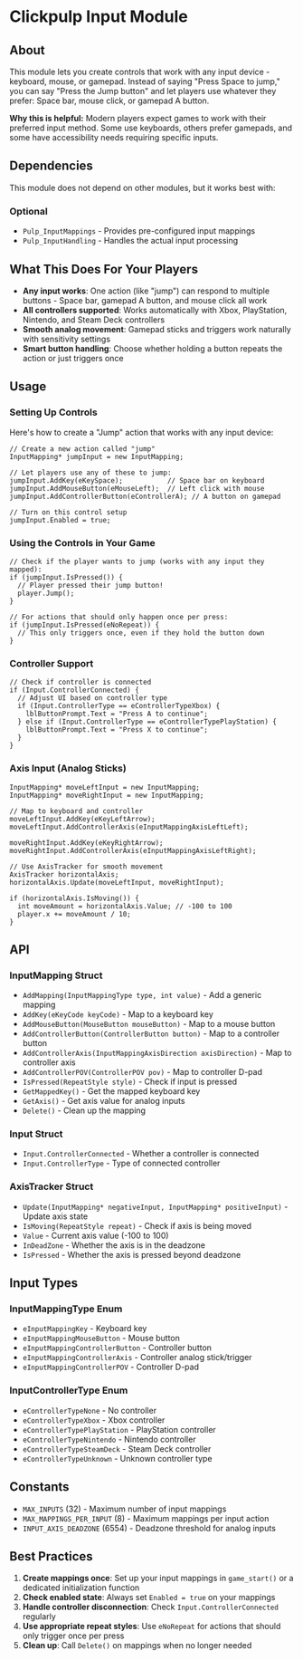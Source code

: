 # Clickpulp Input Module

## About

This module lets you create controls that work with any input device - keyboard, mouse, or gamepad. Instead of saying "Press Space to jump," you can say "Press the Jump button" and let players use whatever they prefer: Space bar, mouse click, or gamepad A button.

**Why this is helpful:** Modern players expect games to work with their preferred input method. Some use keyboards, others prefer gamepads, and some have accessibility needs requiring specific inputs.

## Dependencies

This module does not depend on other modules, but it works best with:

### Optional

* `Pulp_InputMappings` - Provides pre-configured input mappings
* `Pulp_InputHandling` - Handles the actual input processing

## What This Does For Your Players

* **Any input works**: One action (like "jump") can respond to multiple buttons - Space bar, gamepad A button, and mouse click all work
* **All controllers supported**: Works automatically with Xbox, PlayStation, Nintendo, and Steam Deck controllers
* **Smooth analog movement**: Gamepad sticks and triggers work naturally with sensitivity settings
* **Smart button handling**: Choose whether holding a button repeats the action or just triggers once

## Usage

### Setting Up Controls

Here's how to create a "Jump" action that works with any input device:

```agscript
// Create a new action called "jump"
InputMapping* jumpInput = new InputMapping;

// Let players use any of these to jump:
jumpInput.AddKey(eKeySpace);           // Space bar on keyboard
jumpInput.AddMouseButton(eMouseLeft);  // Left click with mouse
jumpInput.AddControllerButton(eControllerA); // A button on gamepad

// Turn on this control setup
jumpInput.Enabled = true;
```

### Using the Controls in Your Game

```agscript
// Check if the player wants to jump (works with any input they mapped):
if (jumpInput.IsPressed()) {
  // Player pressed their jump button!
  player.Jump();
}

// For actions that should only happen once per press:
if (jumpInput.IsPressed(eNoRepeat)) {
  // This only triggers once, even if they hold the button down
}
```

### Controller Support

```agscript
// Check if controller is connected
if (Input.ControllerConnected) {
  // Adjust UI based on controller type
  if (Input.ControllerType == eControllerTypeXbox) {
    lblButtonPrompt.Text = "Press A to continue";
  } else if (Input.ControllerType == eControllerTypePlayStation) {
    lblButtonPrompt.Text = "Press X to continue";
  }
}
```

### Axis Input (Analog Sticks)

```agscript
InputMapping* moveLeftInput = new InputMapping;
InputMapping* moveRightInput = new InputMapping;

// Map to keyboard and controller
moveLeftInput.AddKey(eKeyLeftArrow);
moveLeftInput.AddControllerAxis(eInputMappingAxisLeftLeft);

moveRightInput.AddKey(eKeyRightArrow);  
moveRightInput.AddControllerAxis(eInputMappingAxisLeftRight);

// Use AxisTracker for smooth movement
AxisTracker horizontalAxis;
horizontalAxis.Update(moveLeftInput, moveRightInput);

if (horizontalAxis.IsMoving()) {
  int moveAmount = horizontalAxis.Value; // -100 to 100
  player.x += moveAmount / 10;
}
```

## API

### InputMapping Struct

* `AddMapping(InputMappingType type, int value)` - Add a generic mapping
* `AddKey(eKeyCode keyCode)` - Map to a keyboard key
* `AddMouseButton(MouseButton mouseButton)` - Map to a mouse button
* `AddControllerButton(ControllerButton button)` - Map to a controller button
* `AddControllerAxis(InputMappingAxisDirection axisDirection)` - Map to controller axis
* `AddControllerPOV(ControllerPOV pov)` - Map to controller D-pad
* `IsPressed(RepeatStyle style)` - Check if input is pressed
* `GetMappedKey()` - Get the mapped keyboard key
* `GetAxis()` - Get axis value for analog inputs
* `Delete()` - Clean up the mapping

### Input Struct

* `Input.ControllerConnected` - Whether a controller is connected
* `Input.ControllerType` - Type of connected controller

### AxisTracker Struct

* `Update(InputMapping* negativeInput, InputMapping* positiveInput)` - Update axis state
* `IsMoving(RepeatStyle repeat)` - Check if axis is being moved
* `Value` - Current axis value (-100 to 100)
* `InDeadZone` - Whether the axis is in the deadzone
* `IsPressed` - Whether the axis is pressed beyond deadzone

## Input Types

### InputMappingType Enum

* `eInputMappingKey` - Keyboard key
* `eInputMappingMouseButton` - Mouse button
* `eInputMappingControllerButton` - Controller button
* `eInputMappingControllerAxis` - Controller analog stick/trigger
* `eInputMappingControllerPOV` - Controller D-pad

### InputControllerType Enum

* `eControllerTypeNone` - No controller
* `eControllerTypeXbox` - Xbox controller
* `eControllerTypePlayStation` - PlayStation controller
* `eControllerTypeNintendo` - Nintendo controller
* `eControllerTypeSteamDeck` - Steam Deck controller
* `eControllerTypeUnknown` - Unknown controller type

## Constants

* `MAX_INPUTS` (32) - Maximum number of input mappings
* `MAX_MAPPINGS_PER_INPUT` (8) - Maximum mappings per input action  
* `INPUT_AXIS_DEADZONE` (6554) - Deadzone threshold for analog inputs

## Best Practices

1. **Create mappings once**: Set up your input mappings in `game_start()` or a dedicated initialization function
2. **Check enabled state**: Always set `Enabled = true` on your mappings
3. **Handle controller disconnection**: Check `Input.ControllerConnected` regularly
4. **Use appropriate repeat styles**: Use `eNoRepeat` for actions that should only trigger once per press
5. **Clean up**: Call `Delete()` on mappings when no longer needed
